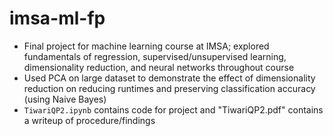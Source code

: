 # imsa-ml-fp

- Final project for machine learning course at IMSA; explored fundamentals of regression, supervised/unsupervised learning, dimensionality reduction, and neural networks throughout course
- Used PCA on large dataset to demonstrate the effect of dimensionality reduction on reducing runtimes and preserving classification accuracy (using Naive Bayes)
- `TiwariQP2.ipynb` contains code for project and "TiwariQP2.pdf" contains a writeup of procedure/findings 
